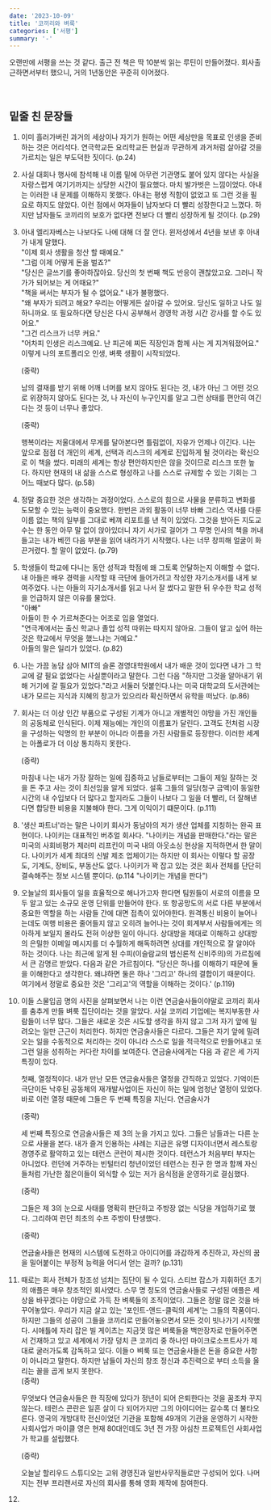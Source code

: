 ```yaml
---
date: '2023-10-09'
title: '코끼리와 벼룩'
categories: ['서평']
summary: '-'
---
```


오랜만에 서평을 쓰는 것 같다. 출근 전 책은 딱 10분씩 읽는 루틴이 만들어졌다.
회사출근하면서부터 했으니, 거의 1년동안은 꾸준히 이어졌다.

<br>

## 밑줄 친 문장들

1. 이미 흘러가버린 과거의 세상이나 자기가 원하는 어떤 세상만을 목표로 인생을 준비하는 것은 어리석다. 연극학교든 요리학교든 현실과 무관하게 과거처럼 살아갈 것을 가르치는 일은 부도덕한 짓이다. (p.24)

2. 사실 대회나 행사에 참석해 내 이름 밑에 아무런 기관명도 붙어 있지 않다는 사실을 자랑스럽게 여기기까지는 상당한 시간이 필요했다. 마치 발가벗은 느낌이었다. 아내는 이러한 내 문제를 이해하지 못했다. 아내는 평생 직함이 없었고 또 그런 것을 필요로 하지도 않았다. 이런 점에서 여자들이 남자보다 더 빨리 성장한다고 느꼈다. 하지만 남자들도 코끼리의 보호가 없다면 전보다 더 빨리 성장하게 될 것이다. (p.29)

3. 아내 엘리자베스는 나보다도 나에 대해 더 잘 안다. 윈저성에서 4년을 보낸 후 아내가 내게 말했다.  
    "이제 회사 생활을 청산 할 때예요."  
   "그럼 이제 어떻게 돈을 벌죠?"  
   "당신은 글쓰기를 좋아하잖아요. 당신의 첫 번째 책도 반응이 괜찮았고요. 그러니 작가가 되어보는 게 어때요?"  
   "책을 써서는 부자가 될 수 없어요." 내가 불평했다.  
   "왜 부자가 되려고 해요? 우리는 어떻게든 살아갈 수 있어요. 당신도 일하고 나도 일하니까요. 또 필요하다면 당신은 다시 공부해서 경영학 과정 시간 강사를 할 수도 있어요."  
   "그건 리스크가 너무 커요."  
   "어차피 인생은 리스크예요. 난 피곤에 찌든 직장인과 함께 사는 게 지겨워졌어요."  
   이렇게 나의 포트폴리오 인생, 벼룩 생활이 시작되었다.

   (중략)

   남의 결재를 받기 위해 어깨 너머를 보지 않아도 된다는 것, 내가 아닌 그 어떤 것으로 위장하지 않아도 된다는 것, 나 자신이 누구인지를 알고 그런 상태를 편안히 여긴다는 것 등이 너무나 좋았다.

   (중략)

   행복이라는 저울대에서 무게를 달아본다면 틀림없이, 자유가 언제나 이긴다. 나는 앞으로 점점 더 개인의 세계, 선택과 리스크의 세계로 진입하게 될 것이라는 확신으로 이 책을 썼다. 미래의 세계는 항상 편안하지만은 않을 것이므로 리스크 또한 높다. 하지만 현재의 내 삶을 스스로 형성하고 나를 스스로 규제할 수 있는 기회는 그 어느 때보다 많다. (p.58)

4. 정말 중요한 것은 생각하는 과정이었다. 스스로의 힘으로 사물을 분류하고 변화를 도모할 수 있는 능력이 중요했다. 한번은 과외 활동이 너무 바빠 그리스 역사를 다룬 이름 없는 책의 일부를 그대로 베껴 리포트를 낸 적이 있었다. 그것을 받아든 지도교수는 한 동안 아무 말 없이 앉아있더니 자기 서가로 걸어가 그 무명 인사의 책을 꺼내들고는 내가 베낀 다음 부분을 읽어 내려가기 시작했다. 나는 너무 창피해 얼굴이 화끈거렸다. 할 말이 없었다. (p.79)

5. 학생들이 학교에 다니는 동안 성적과 학점에 왜 그토록 안달하는지 이해할 수 없다. 내 아들은 배우 경력을 시작할 때 극단에 들어가려고 작성한 자기소개서를 내게 보여주었다. 나는 아들의 자기소개서를 읽고 나서 잘 썼다고 말한 뒤 우수한 학교 성적을 언급하지 않은 이유를 물었다.  
   "아빠"  
   아들이 한 수 가르쳐준다는 어조로 입을 열었다.  
   "연극계에서는 출신 학교나 졸업 성적 따위는 따지지 않아요. 그들이 알고 싶어 하는 것은 학교에서 무엇을 했느냐는 거예요."  
   아들의 말은 일리가 있었다. (p.82)

6. 나는 가끔 농담 삼아 MIT의 슬론 경영대학원에서 내가 배운 것이 있다면 내가 그 학교에 갈 필요 없었다는 사실뿐이라고 말한다. 그런 다음 "하지만 그것을 알아내기 위해 거기에 갈 필요가 있었다."라고 서둘러 덧붙인다.나는 미국 대학교의 도서관에는 내가 모르는 지식과 지혜의 창고가 있으리라 확신하면서 유학을 떠났다. (p.86)

7. 회사는 더 이상 인간 부품으로 구성된 기계가 아니고 개별적인 야망을 가진 개인들의 공동체로 인식된다. 이제 재능에는 개인의 이름표가 달린다. 고객도 전처럼 시장을 구성하는 익명의 한 부분이 아니라 이름을 가진 사람들로 등장한다. 이러한 세계는 아폴로가 더 이상 통치하지 못한다.

   (중략)

   마침내 나는 내가 가장 잘하는 일에 집중하고 남들로부터는 그들이 제일 잘하는 것을 돈 주고 사는 것이 최선임을 알게 되었다. 설혹 그들의 일당(청구 금액)이 동일한 시간의 내 수입보다 더 많다고 할지라도 그들이 나보다 그 일을 더 빨리, 더 잘해낸다면 합당한 비용을 지불해야 한다. 그게 이익이기 떄문이다. (p.111)

8. '생산 파트너'라는 말은 나이키 회사가 동남아의 저가 생산 업체를 지칭하는 완곡 표현이다. 나이키는 대표적인 버추얼 회사다. "나이키는 개념을 판매한다."라는 말은 미국의 사회비평가 제러미 리프킨이 미국 내의 아웃소싱 현상을 지적하면서 한 말이다. 나이키가 세계 최대의 신발 제조 업체이기는 하지만 이 회사는 이렇다 할 공장도, 기계도, 장비도, 부동산도 없다. 나이키가 꽉 잡고 있는 것은 회사 전체를 단단히 결속해주는 정보 시스템 뿐이다. (p.114 "나이키는 개념을 판다")

9. 오늘날의 회사들이 일을 효율적으로 해나가고자 한다면 팀원들이 서로의 이름을 모두 알고 있는 소규모 운영 단위를 만들어야 한다. 또 항공망도의 서로 다른 부분에서 중요한 역할을 하는 사람들 간에 대면 접촉이 있어야한다. 원격통신 비용이 늘어나는데도 여행 비용은 줄어들지 않고 오히려 늘어나는 것이 회계부서 사람들에게는 의아하게 보일지 몰라도 전혀 이상한 일이 아니다. 상대방을 제대로 이해하고 상대방의 은밀한 이메일 메시지를 더 수월하게 해독하려면 상대를 개인적으로 잘 알야아 하는 것이다. 나는 최근에 알게 된 수피(이슬람교의 범신론적 신비주의)의 가르침에서 큰 감명르 받았다. 다음과 같은 가르침이다. "당신은 하나를 이해하기 때문에 둘을 이해한다고 생각한다. 왜냐하면 둘은 하나 '그리고' 하나의 결합이기 때문이다. 여기에서 정말로 중요한 것은 '그리고'의 역할을 이해하는 것이다.' (p.119)

10. 이들 스물입곱 명의 사진을 살펴보면서 나는 이런 연금술사들이야말로 코끼리 회사를 춤추게 만들 벼룩 집단이라는 것을 알았다. 사실 코끼리 기업에는 복지부동한 사람들이 너무 많다. 그들은 새로운 것은 시도할 생각을 하지 않고 그저 자기 앞에 밀려오는 일만 근근이 처리한다. 하지만 연금술사들은 다르다. 그들은 자기 앞에 밀려오는 일을 수동적으로 처리하는 것이 아니라 스스로 일을 적극적으로 만들어내고 또 그런 일을 성취하는 커다란 차이를 보여준다. 연금술사에게는 다음 과 같은 세 가지 특징이 있다.

    첫째, 열정적이다. 내가 만난 모든 연금술사들은 열정을 간직하고 있었다. 기억이든 극단이든 낙후된 공동체의 재개발사업이든 자신이 하는 일에 엄청난 열정이 있었다. 바로 이런 열정 때문에 그들은 두 번째 특징을 지닌다.
    연금술사가

    (중략)

    세 번째 특징으로 연금술사들은 제 3의 눈을 가지고 있다. 그들은 남들과는 다른 눈으로 사물을 본다. 내가 즐겨 인용하는 사례는 지금은 유명 디자이너면서 레스토랑 경영주로 활약하고 있는 테런스 콘런이 제시한 것이다. 테런스가 처음부터 부자는 아니었다. 런던에 거주하는 빈털터리 청년이었던 테런스는 친구 한 명과 함께 자신들처럼 가난한 젊은이들이 외식할 수 있는 저가 음식점을 운영하기로 결심했다.

    (중략)

    그들은 제 3의 눈으로 사태를 명확히 판단하고 주방장 없는 식당을 개업하기로 했다. 그리하여 런던 최초의 수프 주방이 탄생했다.

    (중략)

    연금술사들은 현재의 시스템에 도전하고 아이디어를 과감하게 추진하고, 자신의 꿈을 밀어붙이는 부정적 능력을 어디서 얻는 걸까?
    (p.131)

11. 때로는 회사 전체가 창조성 넘치는 집단이 될 수 있다. 스티브 잡스가 지휘하던 초기의 애플은 매우 창조적인 회사였다. 스무 명 정도의 연금술사들로 구성된 애플은 세상을 바꾸겠다는 야망으로 가득 찬 벼룩들의 조직이었다. 그들은 정말 많은 것을 바꾸어놓았다. 우리가 지금 살고 있는 '포인트-앤드-클릭의 세계'는 그들의 작품이다. 하지만 그들의 성공이 그들을 코끼리로 만들어놓으면서 모든 것이 빗나가기 시작했다. 시애틀에 자리 잡은 빌 게이츠는 지금껏 많은 벼룩들을 백만장자로 만들어주면서 건재하고 있고 세계에서 가장 덩치 큰 코끼리 중 하나인 마이크로소프트사가 제대로 굴러가도록 감독하고 있다. 이들ㅇ 벼룩 또는 연금술사들은 돈을 중요한 사항이 아니라고 말한다. 하지만 남들이 자신의 창조 정신과 추진력으로 부터 소득을 올리는 꼴을 곱게 보지 못한다.  
    (중략)

    무엇보다 연금술사들은 한 직장에 있다가 정년이 되어 은퇴한다는 것을 꿈조차 꾸지 않는다. 테런스 콘란은 일흔 살이 다 되어가지만 그의 아이디어는 갈수록 더 불타오른다. 영국의 개방대학 전신이었던 기관을 포함해 49개의 기관을 운영하기 시작한 사회사업가 마이클 영은 현재 80대인데도 3년 전 가장 야심찬 프로젝트인 사회사업가 학교를 설립했다.

    (중략)

    오늘날 할리우드 스튜디오는 고위 경영진과 일반사무직들로만 구성되어 있다. 나머지는 전부 프리랜서로 자신의 회사를 통해 영화 제작에 참여한다.

12.
